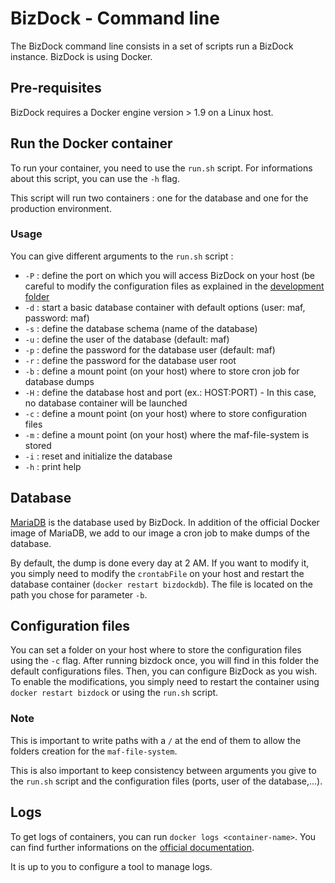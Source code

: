 # BizDock - Command line

The BizDock command line consists in a set of scripts run a BizDock instance.
BizDock is using Docker.

## Pre-requisites

BizDock requires a Docker engine version > 1.9 on a Linux host.

## Run the Docker container

To run your container, you need to use the ```run.sh``` script.
For informations about this script, you can use the ```-h``` flag.

This script will run two containers : one for the database and one for the production environment.

### Usage

You can give different arguments to the ```run.sh``` script :

* ```-P``` : define the port on which you will access BizDock on your host (be careful to modify the configuration files as explained in the [development folder](https://github.com/theAgileFactory/bizdock-docker/blob/master/development-bizdock-image/README.md)
* ```-d``` : start a basic database container with default options (user: maf, password: maf)
* ```-s``` : define the database schema (name of the database)
* ```-u``` : define the user of the database (default: maf)
* ```-p``` : define the password for the database user (default: maf)
* ```-r``` : define the password for the database user root
* ```-b``` : define a mount point (on your host) where to store cron job for database dumps
* ```-H``` : define the database host and port (ex.: HOST:PORT) - In this case, no database container will be launched
* ```-c``` : define a mount point (on your host) where to store configuration files
* ```-m``` : define a mount point (on your host) where the maf-file-system is stored
* ```-i``` : reset and initialize the database
* ```-h``` : print help

## Database

[MariaDB](https://mariadb.org/) is the database used by BizDock.
In addition of the official Docker image of MariaDB, we add to our image a cron job to make dumps of the database.

By default, the dump is done every day at 2 AM.
If you want to modify it, you simply need to modify the ```crontabFile``` on your host and restart the database container (```docker restart bizdockdb```).
The file is located on the path you chose for parameter ```-b```.

## Configuration files

You can set a folder on your host where to store the configuration files using the ```-c``` flag.
After running bizdock once, you will find in this folder the default configurations files.
Then, you can configure BizDock as you wish.
To enable the modifications, you simply need to restart the container using ```docker restart bizdock``` or using the ```run.sh``` script.

### Note

This is important to write paths with a ```/``` at the end of them to allow the folders creation for the ```maf-file-system```.

This is also important to keep consistency between arguments you give to the ```run.sh``` script and the configuration files (ports, user of the database,...).

## Logs

To get logs of containers, you can run ```docker logs <container-name>```.
You can find further informations on the [official documentation](https://docs.docker.com/engine/reference/commandline/logs/).

It is up to you to configure a tool to manage logs.
